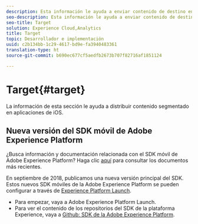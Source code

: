 ```yaml
---
description: Esta información le ayuda a enviar contenido de destino en aplicaciones iOS.
seo-description: Esta información le ayuda a enviar contenido de destino en aplicaciones iOS.
seo-title: Target
solution: Experience Cloud,Analytics
title: Target
topic: Desarrollador e implementación
uuid: c2b134bb-1c29-4617-bd9e-fa3940483361
translation-type: ht
source-git-commit: b690ec677cf5aedfb2673b707f82716af1851124

---
```



# Target{#target}

La información de esta sección le ayuda a distribuir contenido segmentado en aplicaciones de iOS.

## Nueva versión del SDK móvil de Adobe Experience Platform

¿Busca información y documentación relacionada con el SDK móvil de Adobe Experience Platform? Haga clic [aquí](https://aep-sdks.gitbook.io/docs/) para consultar los documentos más recientes.

En septiembre de 2018, publicamos una nueva versión principal del SDK. Estos nuevos SDK móviles de la Adobe Experience Platform se pueden configurar a través de [Experience Platform Launch](https://www.adobe.com/es/experience-platform/launch.html).

* Para empezar, vaya a Adobe Experience Platform Launch.
* Para ver el contenido de los repositorios del SDK de la plataforma Experience, vaya a [Github: SDK de la Adobe Experience Platform](https://github.com/Adobe-Marketing-Cloud/acp-sdks).
